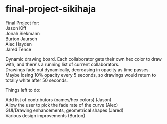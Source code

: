 # final-project-sikihaja
Final Project for: <br />
Jason Kiff<br />
Jonah Siekmann<br />
Burton Jaursch<br/>
Alec Hayden<br/>
Jared Tence<br/>


Dynamic drawing board. Each collaborator gets their own hex color to draw with, and there's a running list of current collaborators.<br />
Drawings fade out dynamically, decreasing in opacity as time passes. Maybe losing 10% opacity every 5 seconds, so drawings would return to totally white after 50 seconds.


Things left to do:<br />

Add list of contributors (names/hex colors) (Jason)<br />
Allow the user to pick the fade rate of the curve (Alec)<br />
GUI/Drawing enhancements, geometrical shapes (Jared)<br />
Various design improvements (Burton)<br />
